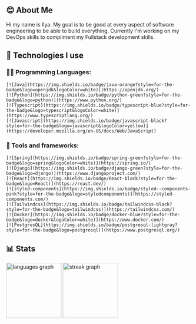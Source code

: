 ## :blush: About Me

Hi my name is Ilya. My goal is to be good at every aspect of software engineering to be able to build everything. Currently I'm working on my DevOps skills to compliment my Fullstack development skills.

## :rocket: Technologies I use
### :man_technologist: Programming Languages:
    
    [![Java](https://img.shields.io/badge/java-orange?style=for-the-badge&logo=openjdk&logoColor=white)](https://openjdk.org/)
    [![Python](https://img.shields.io/badge/python-green?style=for-the-badge&logo=python)](https://www.python.org/)
    [![Typescript](https://img.shields.io/badge/typescript-blue?style=for-the-badge&logo=typescript&logoColor=white)](https://www.typescriptlang.org/)
    [![Javascript](https://img.shields.io/badge/javascript-black?style=for-the-badge&logo=javascript&logoColor=yellow)](https://developer.mozilla.org/en-US/docs/Web/JavaScript)


### :toolbox: Tools and frameworks:

    [![Spring](https://img.shields.io/badge/spring-green?style=for-the-badge&logo=spring&logoColor=white)](https://spring.io/)
    [![Django](https://img.shields.io/badge/django-green?style=for-the-badge&logo=django)](https://www.djangoproject.com/)
    [![React](https://img.shields.io/badge/React-black?style=for-the-badge&logo=React)](https://react.dev/)
    [![styled-components](https://img.shields.io/badge/styled--components-pink?style=for-the-badge&logo=styledcomponents)](https://styled-components.com/)
    [![Tailwindcss](https://img.shields.io/badge/tailwindcss-black?style=for-the-badge&logo=tailwindcss)](https://tailwindcss.com/)
    [![Docker](https://img.shields.io/badge/docker-blue?style=for-the-badge&logo=docker&logoColor=white)](https://www.docker.com/)
    [![PostgresQL](https://img.shields.io/badge/postgresql-lightgray?style=for-the-badge&logo=postgresql)](https://www.postgresql.org/)

## :bar_chart: Stats

<div align="left">
  <img src="https://github-readme-stats.vercel.app/api/top-langs?username=iljuhenson&locale=en&hide_title=false&layout=compact&card_width=320&langs_count=6&theme=default&hide_border=false&order=2" height="150" alt="languages graph"  />
  <img src="https://streak-stats.demolab.com?user=iljuhenson&locale=en&mode=daily&theme=default&hide_border=false&border_radius=5&order=3" height="150" alt="streak graph"  />
</div>

